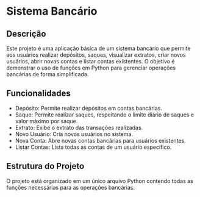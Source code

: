 # Sistema Bancário 

## Descrição

Este projeto é uma aplicação básica de um sistema bancário que permite aos usuários realizar depósitos, saques, visualizar extratos, criar novos usuários, abrir novas contas e listar contas existentes. O objetivo é demonstrar o uso de funções em Python para gerenciar operações bancárias de forma simplificada.

## Funcionalidades

- Depósito: Permite realizar depósitos em contas bancárias.
- Saque: Permite realizar saques, respeitando o limite diário de saques e valor máximo por saque.
- Extrato: Exibe o extrato das transações realizadas.
- Novo Usuário: Cria novos usuários no sistema.
- Nova Conta: Abre novas contas bancárias para usuários existentes.
- Listar Contas: Lista todas as contas de um usuário específico.

## Estrutura do Projeto

O projeto está organizado em um único arquivo Python contendo todas as funções necessárias para as operações bancárias.